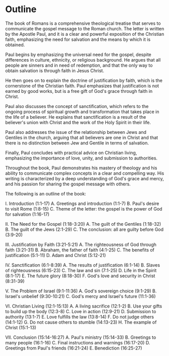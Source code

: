 # Outline

The book of Romans is a comprehensive theological treatise that serves to communicate the gospel message to the Roman church. The letter is written by the Apostle Paul, and it is a clear and powerful exposition of the Christian faith, emphasizing the need for salvation and the means by which it is obtained.

Paul begins by emphasizing the universal need for the gospel, despite differences in culture, ethnicity, or religious background. He argues that all people are sinners and in need of redemption, and that the only way to obtain salvation is through faith in Jesus Christ.

He then goes on to explain the doctrine of justification by faith, which is the cornerstone of the Christian faith. Paul emphasizes that justification is not earned by good works, but is a free gift of God's grace through faith in Christ.

Paul also discusses the concept of sanctification, which refers to the ongoing process of spiritual growth and transformation that takes place in the life of a believer. He explains that sanctification is a result of the believer's union with Christ and the work of the Holy Spirit in their life.

Paul also addresses the issue of the relationship between Jews and Gentiles in the church, arguing that all believers are one in Christ and that there is no distinction between Jew and Gentile in terms of salvation.

Finally, Paul concludes with practical advice on Christian living, emphasizing the importance of love, unity, and submission to authorities.

Throughout the book, Paul demonstrates his mastery of theology and his ability to communicate complex concepts in a clear and compelling way. His writing is characterized by a deep understanding of God's grace and mercy, and his passion for sharing the gospel message with others.

The following is an outline of the book:

I. Introduction (1:1-17)
A. Greetings and introduction (1:1-7)
B. Paul's desire to visit Rome (1:8-15)
C. Theme of the letter: the gospel is the power of God for salvation (1:16-17)

II. The Need for the Gospel (1:18-3:20)
A. The guilt of the Gentiles (1:18-32)
B. The guilt of the Jews (2:1-29)
C. The conclusion: all are guilty before God (3:9-20)

III. Justification by Faith (3:21-5:21)
A. The righteousness of God through faith (3:21-31)
B. Abraham, the father of faith (4:1-25)
C. The benefits of justification (5:1-11)
D. Adam and Christ (5:12-21)

IV. Sanctification (6:1-8:39)
A. The results of justification (6:1-14)
B. Slaves of righteousness (6:15-23)
C. The law and sin (7:1-25)
D. Life in the Spirit (8:1-17)
E. The future glory (8:18-30)
F. God's love and security in Christ (8:31-39)

V. The Problem of Israel (9:1-11:36)
A. God's sovereign choice (9:1-29)
B. Israel's unbelief (9:30-10:21)
C. God's mercy and Israel's future (11:1-36)

VI. Christian Living (12:1-15:13)
A. A living sacrifice (12:1-2)
B. Use your gifts to build up the body (12:3-8)
C. Love in action (12:9-21)
D. Submission to authority (13:1-7)
E. Love fulfills the law (13:8-14)
F. Do not judge others (14:1-12)
G. Do not cause others to stumble (14:13-23)
H. The example of Christ (15:1-13)

VII. Conclusion (15:14-16:27)
A. Paul's ministry (15:14-33)
B. Greetings to many people (16:1-16)
C. Final instructions and warnings (16:17-20)
D. Greetings from Paul's friends (16:21-24)
E. Benediction (16:25-27)